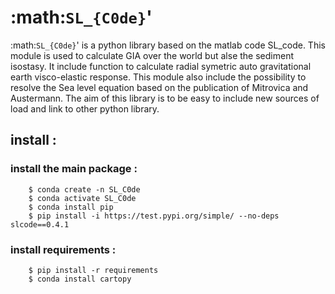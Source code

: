 # :math:`SL_{C0de}`'

:math:`SL_{C0de}`' is a python library based on the matlab code SL_code. This module is used to calculate GIA over the world but alse the sediment isostasy. It include function to calculate radial symetric auto gravitational earth visco-elastic response. This module also include the possibility to resolve the Sea level equation based on the publication of Mitrovica and Austermann. The aim of this library is to be easy to include new sources of load and link to other python library.

## install : 

### install the main package : 

```
    $ conda create -n SL_C0de 
    $ conda activate SL_C0de
    $ conda install pip      
    $ pip install -i https://test.pypi.org/simple/ --no-deps slcode==0.4.1
```

### install requirements : 

```
    $ pip install -r requirements
    $ conda install cartopy
```